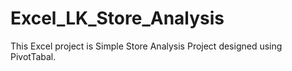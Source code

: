 # Excel_LK_Store_Analysis

This Excel project is Simple Store Analysis Project designed using PivotTabal.
